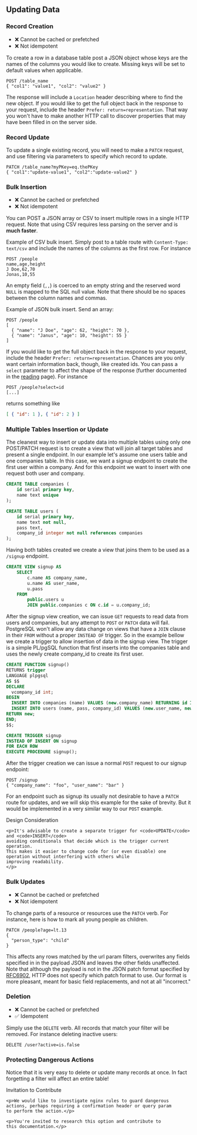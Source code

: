 ## Updating Data

### Record Creation

* ❌ Cannot be cached or prefetched
* ❌ Not idempotent

To create a row in a database table post a JSON object whose keys
are the names of the columns you would like to create. Missing keys
will be set to default values when applicable.

```HTTP
POST /table_name
{ "col1": "value1", "col2": "value2" }
```

The response will include a `Location` header describing where to
find the new object. If you would like to get the full object back
in the response to your request, include the header `Prefer:
return=representation`. That way you won't have to make another
HTTP call to discover properties that may have been filled in on
the server side.

### Record Update

To update a single existing record, you will need to make a `PATCH` 
request, and use filtering via parameters to specify which record to update.

```HTTP
PATCH /table_name?myPKey=eq.thePKey
{ "col1":"update-value1", "col2":"update-value2" }
```

### Bulk Insertion

* ❌ Cannot be cached or prefetched
* ❌ Not idempotent

You can POST a JSON array or CSV to insert multiple rows in a single
HTTP request. Note that using CSV requires less parsing on the server
and is **much faster**.

Example of CSV bulk insert. Simply post to a table route with
`Content-Type: text/csv` and include the names of the columns as
the first row. For instance

```HTTP
POST /people
name,age,height
J Doe,62,70
Jonas,10,55
```

An empty field (`,,`) is coerced to an empty string and the reserved
word `NULL` is mapped to the SQL null value. Note that there should
be no spaces between the column names and commas.

Example of JSON bulk insert. Send an array:

```HTTP
POST /people
[
  { "name": "J Doe", "age": 62, "height": 70 },
  { "name": "Janus", "age": 10, "height": 55 }
]
```

If you would like to get the full object back in the response to
your request, include the header `Prefer: return=representation`.
Chances are you only want certain information back, though, like
created ids. You can pass a `select` parameter to affect the shape
of the response (further documented in the [reading](/api/reading/)
page). For instance

```HTTP
POST /people?select=id
[...]
```
returns something like
```json
[ { "id": 1 }, { "id": 2 } ]
```

### Multiple Tables Insertion or Update

The cleanest way to insert or update data into multiple tables using only one POST/PATCH request
is to create a view that will join all target tables and present a single endpoint.
In our example let's assume one users table and one companies table.
In this case, we want a signup endpoint to create the first user within a company.
And for this endpoint we want to insert with one request both user and company.

```SQL
CREATE TABLE companies (
    id serial primary key,
    name text unique
);

CREATE TABLE users (
    id serial primary key,
    name text not null,
    pass text,
    company_id integer not null references companies
);
```

Having both tables created we create a view that joins them to be used
as a ```/signup``` endpoint.

```SQL
CREATE VIEW signup AS
    SELECT
        c.name AS company_name,
        u.name AS user_name,
        u.pass
    FROM
        public.users u
        JOIN public.companies c ON c.id = u.company_id;

```

After the signup view creation, we can issue ```GET``` requests to read data
from users and companies, but any attempt to ```POST``` or ```PATCH``` data will fail.
PostgreSQL won't allow any data change on views that have a ```JOIN``` 
clause in their ```FROM``` without a proper ```INSTEAD OF``` trigger.
So in the example bellow we create a trigger to allow insertion of data in the signup view.
The trigger is a simple PL/pgSQL function that first inserts into the companies table and
uses the newly create company_id to create its first user.


```SQL
CREATE FUNCTION signup()
RETURNS trigger
LANGUAGE plpgsql
AS $$
DECLARE
  vcompany_id int;
BEGIN
  INSERT INTO companies (name) VALUES (new.company_name) RETURNING id INTO vcompany_id;
  INSERT INTO users (name, pass, company_id) VALUES (new.user_name, new.pass, vcompany_id);
RETURN new;
END;
$$;

CREATE TRIGGER signup
INSTEAD OF INSERT ON signup
FOR EACH ROW
EXECUTE PROCEDURE signup();
```

After the trigger creation we can issue a normal ```POST``` request to our signup endpoint:

```HTTP
POST /signup
{ "company_name": "foo", "user_name": "bar" }
```

For an endpoint such as signup its usually not desirable to have a ```PATCH``` route for updates,
and we will skip this example for the sake of brevity. But it would be implemented in a very
similar way to our ```POST``` example.

<div class="admonition note">
    <p class="admonition-title">Design Consideration</p>

    <p>It's advisable to create a separate trigger for <code>UPDATE</code> and <code>INSERT</code>
    avoiding conditionals that decide which is the trigger current operation.
    This makes it easier to change code for (or even disable) one operation without interfering with others while
    improving readability.
    </p>
</div>

### Bulk Updates

* ❌ Cannot be cached or prefetched
* ❌ Not idempotent

To change parts of a resource or resources use the `PATCH` verb.
For instance, here is how to mark all young people as children.

```HTTP
PATCH /people?age=lt.13
{
  "person_type": "child"
}
```

This affects any rows matched by the url param filters, overwrites
any fields specified in in the payload JSON and leaves the other
fields unaffected. Note that although the payload is not in the
JSON patch format specified by
[RFC6902](https://tools.ietf.org/html/rfc6902), HTTP does not specify
which patch format to use. Our format is more pleasant, meant for
basic field replacements, and not at all "incorrect."

### Deletion

* ❌ Cannot be cached or prefetched
* ✅ Idempotent

Simply use the `DELETE` verb. All records that match your filter
will be removed. For instance deleting inactive users:

```HTTP
DELETE /user?active=is.false
```

### Protecting Dangerous Actions

Notice that it is very easy to delete or update many records at
once. In fact forgetting a filter will affect an entire table!

<div class="admonition warning">
    <p class="admonition-title">Invitation to Contribute</p>

    <p>We would like to investigate nginx rules to guard dangerous
    actions, perhaps requiring a confirmation header or query param
    to perform the action.</p>

    <p>You're invited to research this option and contribute to
    this documentation.</p>
</div>
